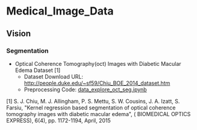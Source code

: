 # Medical_Image_Data

## Vision
### Segmentation
* Optical Coherence Tomography(oct) Images with Diabetic Macular Edema Dataset [1]    </br>
  * Dataset Download URL: http://people.duke.edu/~sf59/Chiu_BOE_2014_dataset.htm <br>
  * Preprocessing Code: <a href="https://github.com/mjDelta/Medical_Image_Data/blob/master/data_explore_oct_seg.ipynb">data_explore_oct_seg.ipynb</a>

[1]  S. J. Chiu, M. J. Allingham, P. S. Mettu, S. W. Cousins, J. A. Izatt, S. Farsiu, "Kernel regression based segmentation of optical coherence tomography images with diabetic macular edema", ( BIOMEDICAL OPTICS EXPRESS), 6(4), pp. 1172-1194, April, 2015   
